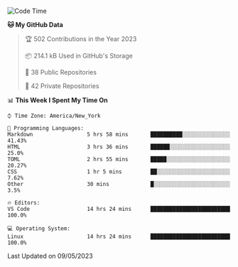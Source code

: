 <!--START_SECTION:waka-->
![Code Time](http://img.shields.io/badge/Code%20Time-193%20hrs%202%20mins-blue)

**🐱 My GitHub Data** 

> 🏆 502 Contributions in the Year 2023
 > 
> 📦 214.1 kB Used in GitHub's Storage 
 > 
> 📜 38 Public Repositories 
 > 
> 🔑 42 Private Repositories  
 > 
📊 **This Week I Spent My Time On** 

```text
⌚︎ Time Zone: America/New_York

💬 Programming Languages: 
Markdown                 5 hrs 58 mins       ██████████░░░░░░░░░░░░░░░   41.43% 
HTML                     3 hrs 36 mins       ██████░░░░░░░░░░░░░░░░░░░   25.0% 
TOML                     2 hrs 55 mins       █████░░░░░░░░░░░░░░░░░░░░   20.27% 
CSS                      1 hr 5 mins         ██░░░░░░░░░░░░░░░░░░░░░░░   7.62% 
Other                    30 mins             █░░░░░░░░░░░░░░░░░░░░░░░░   3.5%

🔥 Editors: 
VS Code                  14 hrs 24 mins      █████████████████████████   100.0%

💻 Operating System: 
Linux                    14 hrs 24 mins      █████████████████████████   100.0%

```


 Last Updated on 09/05/2023
<!--END_SECTION:waka-->